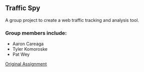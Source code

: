 ## Traffic Spy
A group project to create a web traffic tracking and analysis tool.

### Group members include:
* Aaron Careaga
* Tyler Komoroske
* Pat Wey

[Original Assignment](https://github.com/turingschool/curriculum/blob/master/source/projects/traffic_spy.markdown) 
